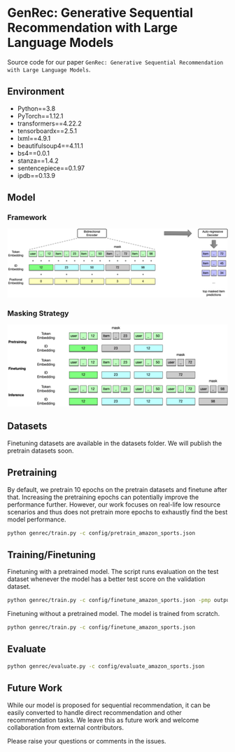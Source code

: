 # GenRec: Generative Sequential Recommendation with Large Language Models

Source code for our paper `GenRec: Generative Sequential Recommendation with Large Language Models`.

## Environment
- Python==3.8
- PyTorch==1.12.1
- transformers==4.22.2
- tensorboardx==2.5.1
- lxml==4.9.1
- beautifulsoup4==4.11.1
- bs4==0.0.1
- stanza==1.4.2
- sentencepiece==0.1.97
- ipdb==0.13.9

## Model

### Framework
![framework](./images/GenRec-Framework.png)

### Masking Strategy
![mask](./images/GenRec-Mask.png)

## Datasets
Finetuning datasets are available in the datasets folder. We will publish the pretrain datasets soon.

## Pretraining

By default, we pretrain 10 epochs on the pretrain datasets and finetune after that. Increasing the pretraining epochs can potentially improve the performance further. 
However, our work focuses on real-life low resource scenarios and thus does not pretrain more epochs to exhaustly find the best model performance.  
```Bash
python genrec/train.py -c config/pretrain_amazon_sports.json
```

## Training/Finetuning

Finetuning with a pretrained model. The script runs evaluation on the test dataset whenever the model has a better test score on the validation dataset.
```Bash
python genrec/train.py -c config/finetune_amazon_sports.json -pmp output/20240828_204904/epoch_10.mdl
```

Finetuning without a pretrained model. The model is trained from scratch.
```Bash
python genrec/train.py -c config/finetune_amazon_sports.json
```

## Evaluate

```Bash
python genrec/evaluate.py -c config/evaluate_amazon_sports.json
```


## Future Work
While our model is proposed for sequential recommendation, it can be easily converted to handle direct recommendation and other recommendation tasks. We leave this as future work and welcome collaboration from external contributors.

Please raise your questions or comments in the issues.
